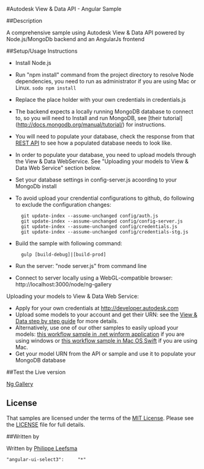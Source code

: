 #Autodesk View & Data API - Angular Sample


##Description


A comprehensive sample using Autodesk View & Data API powered by Node.js/MongoDb backend and an AngularJs frontend

##Setup/Usage Instructions


* Install Node.js
* Run "npm install" command from the project directory to resolve Node dependencies, you need to run as administrator if you are using Mac or Linux. 
`sodo npm install`


* Replace the place holder with your own credentials in credentials.js
* The backend expects a locally running MongoDB database to connect to, so you will need to Install and run MongoDB, see [their tutorial] (http://docs.mongodb.org/manual/tutorial/) for instructions.
* You will need to populate your database, check the response from that [REST API](http://viewer.autodesk.io/node/ng-gallery/api/models) to see how a populated database needs to look like.
* In order to populate your database, you need to upload models through the View & Data WebService. See "Uploading your models to View & Data Web Service" section below.
* Set your database settings in config-server.js acoording to your MongoDb install
* To avoid upload your crendential configurations to github, do following to exclude the configuration changes:

        git update-index --assume-unchanged config/auth.js
        git update-index --assume-unchanged config/config-server.js
        git update-index --assume-unchanged config/credentials.js
        git update-index --assume-unchanged config/credentials-stg.js

* Build the sample with following command: 

        gulp [build-debug]|[build-prod]

* Run the server: "node server.js" from command line
* Connect to server locally using a WebGL-compatible browser: http://localhost:3000/node/ng-gallery

Uploading your models to View & Data Web Service:

* Apply for your own credentials at http://developer.autodesk.com
* Upload some models to your account and get their URN: see the [View & Data step by step guide](https://developer.autodesk.com/api/view-and-data-api/) for more details.
* Alternatively, use one of our other samples to easily upload your models: [this workflow sample in .net winform application](https://github.com/Developer-Autodesk/workflow-dotnet-winform-view.and.data.api/) if you are using windows or [this workflow sample in Mac OS Swift](https://github.com/Developer-Autodesk/workflow-macos-swift-view.and.data.api) if you are using Mac.
* Get your model URN from the API or sample and use it to populate your MongoDB database

##Test the Live version

[Ng Gallery](http://viewer.autodesk.io/node/ng-gallery/#/home)


## License

That samples are licensed under the terms of the [MIT License](http://opensource.org/licenses/MIT). Please see the [LICENSE](LICENSE) file for full details.


##Written by 

Written by [Philippe Leefsma](http://adndevblog.typepad.com/cloud_and_mobile/philippe-leefsma.html)  


    "angular-ui-select3":     "*"
